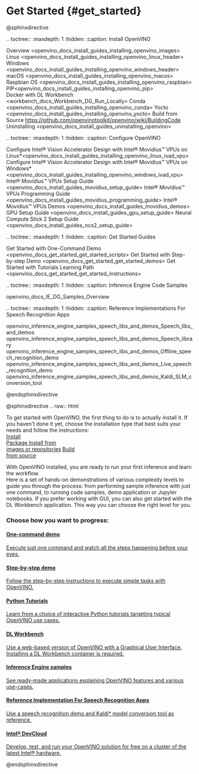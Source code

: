 # Get Started {#get_started}

@sphinxdirective

.. toctree::
   :maxdepth: 1
   :hidden:
   :caption: Install OpenVINO
   
   Overview <openvino_docs_install_guides_installing_openvino_images>
   Linux <openvino_docs_install_guides_installing_openvino_linux_header>
   Windows <openvino_docs_install_guides_installing_openvino_windows_header>
   macOS <openvino_docs_install_guides_installing_openvino_macos>
   Raspbian OS <openvino_docs_install_guides_installing_openvino_raspbian>   
   PIP<openvino_docs_install_guides_installing_openvino_pip>   
   Docker with DL Workbench <workbench_docs_Workbench_DG_Run_Locally>
   Conda <openvino_docs_install_guides_installing_openvino_conda>
   Yocto <openvino_docs_install_guides_installing_openvino_yocto>
   Build from Source <https://github.com/openvinotoolkit/openvino/wiki/BuildingCode>
   Uninstalling <openvino_docs_install_guides_uninstalling_openvino>

.. toctree::
   :maxdepth: 1
   :hidden:
   :caption: Configure OpenVINO
   
   Configure Intel® Vision Accelerator Design with Intel® Movidius™ VPUs on Linux*<openvino_docs_install_guides_installing_openvino_linux_ivad_vpu>
   Configure Intel® Vision Accelerator Design with Intel® Movidius™ VPUs on Windows*<openvino_docs_install_guides_installing_openvino_windows_ivad_vpu>
   Intel® Movidius™ VPUs Setup Guide <openvino_docs_install_guides_movidius_setup_guide>
   Intel® Movidius™ VPUs Programming Guide <openvino_docs_install_guides_movidius_programming_guide>
   Intel® Movidius™ VPUs Demos <openvino_docs_install_guides_movidius_demos>
   GPU Setup Guide <openvino_docs_install_guides_gpu_setup_guide>
   Neural Compute Stick 2 Setup Guide <openvino_docs_install_guides_ncs2_setup_guide>
   
.. toctree::
   :maxdepth: 1
   :hidden:
   :caption: Get Started Guides
   
   Get Started with One-Command Demo <openvino_docs_get_started_get_started_scripts>
   Get Started with Step-by-step Demo <openvino_docs_get_started_get_started_demos>
   Get Started with Tutorials <tutorials>
   Learning Path <openvino_docs_get_started_get_started_instructions>

.. toctree::
   :maxdepth: 1
   :hidden:
   :caption: Inference Engine Code Samples

   openvino_docs_IE_DG_Samples_Overview


.. toctree::
   :maxdepth: 1
   :hidden:
   :caption: Reference Implementations For Speech Recognition Apps

   openvino_inference_engine_samples_speech_libs_and_demos_Speech_libs_and_demos
   openvino_inference_engine_samples_speech_libs_and_demos_Speech_library
   openvino_inference_engine_samples_speech_libs_and_demos_Offline_speech_recognition_demo
   openvino_inference_engine_samples_speech_libs_and_demos_Live_speech_recognition_demo
   openvino_inference_engine_samples_speech_libs_and_demos_Kaldi_SLM_conversion_tool

@endsphinxdirective
   
   
@sphinxdirective
.. raw:: html
    
   <link rel="stylesheet" type="text/css" href="_static/css/getstarted_style.css">
   <p id="GSG_introtext">To get started with OpenVINO, the first thing to do is to actually install it. If you haven't done it yet, choose the installation type that best suits   your needs and follow the instructions:<br />
     <a href="openvino_docs_install_guides_installing_openvino_linux.html" >Install<br /> Package </a>
     <a href="openvino_docs_install_guides_installing_openvino_images.html" >Install from <br /> images or repositories</a>
     <a href="https://github.com/openvinotoolkit/openvino/wiki/BuildingCode" >Build <br /> from source</a>
   </p>
   <div style="clear:both;"> </div>   
   <p>With OpenVINO installed, you are ready to run your first inference and learn the workflow. <br /> Here is a set of hands-on demonstrations of various complexity levels to    guide you through the process: from performing sample inference with just one command, to running code samples, demo application or Jupyter notebooks. If you prefer working   with  GUI, you can also get started with the DL Workbench application. This way you can choose the right level for you.<br /></p>
   
   <h3>Choose how you want to progress:</h3>
   
   <div id="GSG_nextstepchoice">
     <a href="openvino_docs_get_started_get_started_scripts.html" >
        <h4>One-command demo 		</h4>
        <p>Execute just one command and watch all the steps happening before your eyes. </p>
     </a>  		
     <a href="openvino_docs_get_started_get_started_demos.html" >
        <h4>Step-by-step demo		</h4>
        <p>Follow the step-by-step instructions to execute simple tasks with OpenVINO. </p>
     </a>
     <a href="tutorials.html" >
        <h4>Python Tutorials		</h4>
        <p>Learn from a choice of interactive Python tutorials targeting typical OpenVINO use cases.	</p>
     </a> 		
     <a href="workbench_docs_Workbench_DG_Introduction.html" >
        <h4>DL Workbench		</h4>
        <p>Use a web-based version of OpenVINO with a Graphical User Interface. Installing a DL Workbench container is required. </p>
     </a> 
     <a href="openvino_docs_IE_DG_Samples_Overview.html" >
        <h4>Inference Engine samples	</h4>
        <p>See ready-made applications explaining OpenVINO features and various use-cases.		</p>
     </a> 
     <a href="openvino_docs_IE_DG_Samples_Overview.html" >
        <h4>Reference Implementation For Speech Recognition Apps</h4>
        <p>Use a speech recognition demo and Kaldi* model conversion tool as reference. </p>
     </a>
     <a href="http://devcloud.intel.com/edge/" >
        <h4>Intel® DevCloud 	</h4>
        <p>Develop, test, and run your OpenVINO solution for free on a cluster of the latest Intel® hardware. </p>
     </a> 
   </div>
   <div style="clear:both;"> </div>
 
@endsphinxdirective